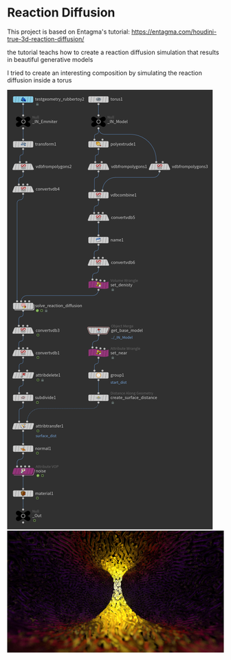 #  Reaction Diffusion
This project is based on Entagma's tutorial: https://entagma.com/houdini-true-3d-reaction-diffusion/

the tutorial teachs how to create a reaction diffusion simulation that results in beautiful generative models

I tried to create an interesting composition by simulating the reaction diffusion inside a torus

<img src="Images/Node Tree.png"  >
<img src="Images/2021_10_06_ Reaction Diffusion3.png" width = 1024 >
